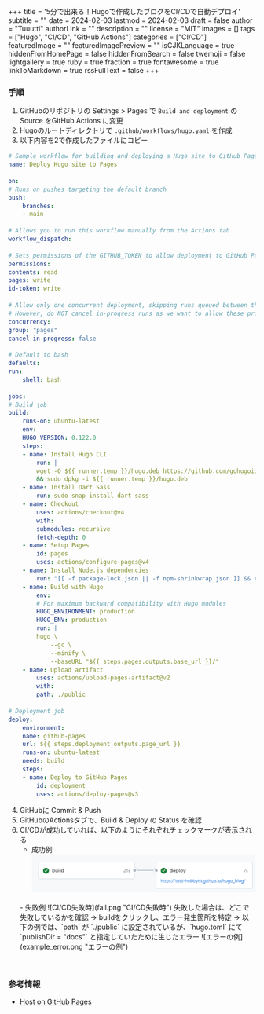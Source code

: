 +++
title = '5分で出来る！Hugoで作成したブログをCI/CDで自動デプロイ'
subtitle = ""
date = 2024-02-03
lastmod = 2024-02-03
draft = false
author = "Tuuutti"
authorLink = ""
description = ""
license = "MIT"
images = []
tags = ["Hugo", "CI/CD", "GitHub Actions"]
categories = ["CI/CD"]
featuredImage = ""
featuredImagePreview = ""
isCJKLanguage = true
hiddenFromHomePage = false
hiddenFromSearch = false
twemoji = false
lightgallery = true
ruby = true
fraction = true
fontawesome = true
linkToMarkdown = true
rssFullText = false
+++

<!--more-->

### 手順
1. GitHubのリポジトリの Settings > Pages で `Build and deployment` の Source をGitHub Actions に変更
2. Hugoのルートディレクトリで `.github/workflows/hugo.yaml` を作成
3. 以下内容を2で作成したファイルにコピー

```yaml
# Sample workflow for building and deploying a Hugo site to GitHub Pages
name: Deploy Hugo site to Pages

on:
# Runs on pushes targeting the default branch
push:
    branches:
    - main

# Allows you to run this workflow manually from the Actions tab
workflow_dispatch:

# Sets permissions of the GITHUB_TOKEN to allow deployment to GitHub Pages
permissions:
contents: read
pages: write
id-token: write

# Allow only one concurrent deployment, skipping runs queued between the run in-progress and latest queued.
# However, do NOT cancel in-progress runs as we want to allow these production deployments to complete.
concurrency:
group: "pages"
cancel-in-progress: false

# Default to bash
defaults:
run:
    shell: bash

jobs:
# Build job
build:
    runs-on: ubuntu-latest
    env:
    HUGO_VERSION: 0.122.0
    steps:
    - name: Install Hugo CLI
        run: |
        wget -O ${{ runner.temp }}/hugo.deb https://github.com/gohugoio/hugo/releases/download/v${HUGO_VERSION}/hugo_extended_${HUGO_VERSION}_linux-amd64.deb \
        && sudo dpkg -i ${{ runner.temp }}/hugo.deb          
    - name: Install Dart Sass
        run: sudo snap install dart-sass
    - name: Checkout
        uses: actions/checkout@v4
        with:
        submodules: recursive
        fetch-depth: 0
    - name: Setup Pages
        id: pages
        uses: actions/configure-pages@v4
    - name: Install Node.js dependencies
        run: "[[ -f package-lock.json || -f npm-shrinkwrap.json ]] && npm ci || true"
    - name: Build with Hugo
        env:
        # For maximum backward compatibility with Hugo modules
        HUGO_ENVIRONMENT: production
        HUGO_ENV: production
        run: |
        hugo \
            --gc \
            --minify \
            --baseURL "${{ steps.pages.outputs.base_url }}/"          
    - name: Upload artifact
        uses: actions/upload-pages-artifact@v2
        with:
        path: ./public

# Deployment job
deploy:
    environment:
    name: github-pages
    url: ${{ steps.deployment.outputs.page_url }}
    runs-on: ubuntu-latest
    needs: build
    steps:
    - name: Deploy to GitHub Pages
        id: deployment
        uses: actions/deploy-pages@v3
```

4. GitHubに Commit & Push
5. GitHubのActionsタブで、Build & Deploy の Status を確認
6. CI/CDが成功していれば、以下のようにそれぞれチェックマークが表示される
    - 成功例
    ![CI/CD成功時](success.png "CI/CD成功時")
    <br>
    - 失敗例
    ![CI/CD失敗時](fail.png "CI/CD失敗時")
    失敗した場合は、どこで失敗しているかを確認
    → buildをクリックし、エラー発生箇所を特定
    → 以下の例では、`path` が `./public` に設定されているが、`hugo.toml` にて `publishDir = "docs"` と指定していたために生じたエラー
    ![エラーの例](example_error.png "エラーの例")
<br>

### 参考情報
- [Host on GitHub Pages](https://gohugo.io/hosting-and-deployment/hosting-on-github/)